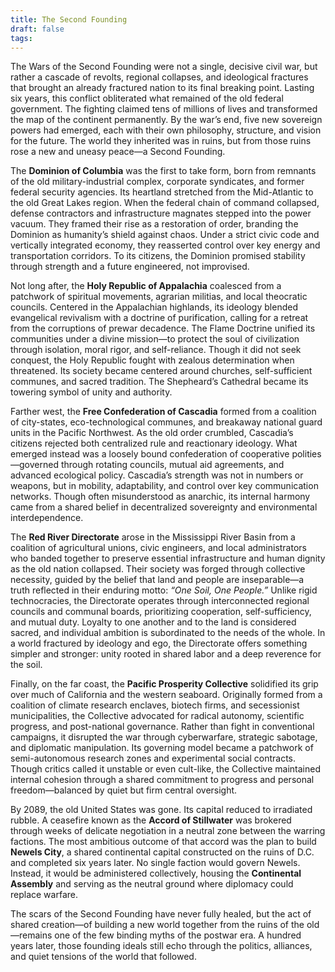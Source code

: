 ```yaml
---
title: The Second Founding
draft: false
tags:
---
```

 
The Wars of the Second Founding were not a single, decisive civil war, but rather a cascade of revolts, regional collapses, and ideological fractures that brought an already fractured nation to its final breaking point. Lasting six years, this conflict obliterated what remained of the old federal government. The fighting claimed tens of millions of lives and transformed the map of the continent permanently. By the war’s end, five new sovereign powers had emerged, each with their own philosophy, structure, and vision for the future. The world they inherited was in ruins, but from those ruins rose a new and uneasy peace—a Second Founding.

The **Dominion of Columbia** was the first to take form, born from remnants of the old military-industrial complex, corporate syndicates, and former federal security agencies. Its heartland stretched from the Mid-Atlantic to the old Great Lakes region. When the federal chain of command collapsed, defense contractors and infrastructure magnates stepped into the power vacuum. They framed their rise as a restoration of order, branding the Dominion as humanity’s shield against chaos. Under a strict civic code and vertically integrated economy, they reasserted control over key energy and transportation corridors. To its citizens, the Dominion promised stability through strength and a future engineered, not improvised.

Not long after, the **Holy Republic of Appalachia** coalesced from a patchwork of spiritual movements, agrarian militias, and local theocratic councils. Centered in the Appalachian highlands, its ideology blended evangelical revivalism with a doctrine of purification, calling for a retreat from the corruptions of prewar decadence. The Flame Doctrine unified its communities under a divine mission—to protect the soul of civilization through isolation, moral rigor, and self-reliance. Though it did not seek conquest, the Holy Republic fought with zealous determination when threatened. Its society became centered around churches, self-sufficient communes, and sacred tradition. The Shepheard’s Cathedral became its towering symbol of unity and authority.

Farther west, the **Free Confederation of Cascadia** formed from a coalition of city-states, eco-technological communes, and breakaway national guard units in the Pacific Northwest. As the old order crumbled, Cascadia’s citizens rejected both centralized rule and reactionary ideology. What emerged instead was a loosely bound confederation of cooperative polities—governed through rotating councils, mutual aid agreements, and advanced ecological policy. Cascadia’s strength was not in numbers or weapons, but in mobility, adaptability, and control over key communication networks. Though often misunderstood as anarchic, its internal harmony came from a shared belief in decentralized sovereignty and environmental interdependence.

The **Red River Directorate** arose in the Mississippi River Basin from a coalition of agricultural unions, civic engineers, and local administrators who banded together to preserve essential infrastructure and human dignity as the old nation collapsed. Their society was forged through collective necessity, guided by the belief that land and people are inseparable—a truth reflected in their enduring motto: _“One Soil, One People.”_ Unlike rigid technocracies, the Directorate operates through interconnected regional councils and communal boards, prioritizing cooperation, self-sufficiency, and mutual duty. Loyalty to one another and to the land is considered sacred, and individual ambition is subordinated to the needs of the whole. In a world fractured by ideology and ego, the Directorate offers something simpler and stronger: unity rooted in shared labor and a deep reverence for the soil.

Finally, on the far coast, the **Pacific Prosperity Collective** solidified its grip over much of California and the western seaboard. Originally formed from a coalition of climate research enclaves, biotech firms, and secessionist municipalities, the Collective advocated for radical autonomy, scientific progress, and post-national governance. Rather than fight in conventional campaigns, it disrupted the war through cyberwarfare, strategic sabotage, and diplomatic manipulation. Its governing model became a patchwork of semi-autonomous research zones and experimental social contracts. Though critics called it unstable or even cult-like, the Collective maintained internal cohesion through a shared commitment to progress and personal freedom—balanced by quiet but firm central oversight.

By 2089, the old United States was gone. Its capital reduced to irradiated rubble. A ceasefire known as the **Accord of Stillwater** was brokered through weeks of delicate negotiation in a neutral zone between the warring factions. The most ambitious outcome of that accord was the plan to build **Newels City**, a shared continental capital constructed on the ruins of D.C. and completed six years later. No single faction would govern Newels. Instead, it would be administered collectively, housing the **Continental Assembly** and serving as the neutral ground where diplomacy could replace warfare.

The scars of the Second Founding have never fully healed, but the act of shared creation—of building a new world together from the ruins of the old—remains one of the few binding myths of the postwar era. A hundred years later, those founding ideals still echo through the politics, alliances, and quiet tensions of the world that followed.
